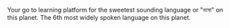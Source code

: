 Your go to learning platform for the sweetest sounding language or "ভাষা" on this planet. The 6th most widely spoken language on this planet.
